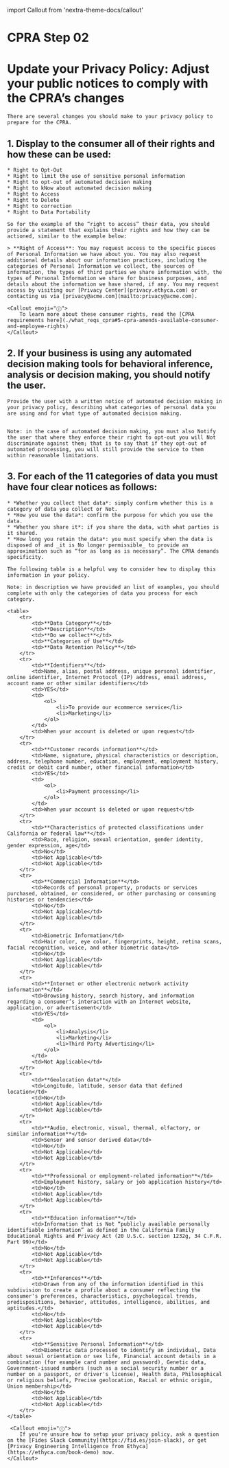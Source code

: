 import Callout from 'nextra-theme-docs/callout'

# CPRA Step 02
# Update your Privacy Policy: Adjust your public notices to comply with the CPRA’s changes

    There are several changes you should make to your privacy policy to prepare for the CPRA.

## 1. Display to the consumer all of their rights and how these can be used:
    * Right to Opt-Out
    * Right to limit the use of sensitive personal information
    * Right to opt-out of automated decision making
    * Right to kNow about automated decision making
    * Right to Access
    * Right to Delete
    * Right to correction
    * Right to Data Portability
    
    So for the example of the “right to access” their data, you should provide a statement that explains their rights and how they can be actioned, similar to the example below:
    
    > **Right of Access**: You may request access to the specific pieces of Personal Information we have about you. You may also request additional details about our information practices, including the categories of Personal Information we collect, the sources of information, the types of third parties we share information with, the types of Personal Information we share for business purposes, and details about the information we have shared, if any. You may request access by visiting our [Privacy Center](privacy.ethyca.com) or contacting us via [privacy@acme.com](mailto:privacy@acme.com).

    <Callout emoji="ⓘ">
        To learn more about these consumer rights, read the [CPRA requirements here](./what_reqs_cpra#5-cpra-amends-available-consumer-and-employee-rights)
    </Callout>

## 2. If your business is using any automated decision making tools for behavioral inference, analysis or decision making, you should notify the user.

    Provide the user with a written notice of automated decision making in your privacy policy, describing what categories of personal data you are using and for what type of automated decision making.


    Note: in the case of automated decision making, you must also Notify the user that where they enforce their right to opt-out you will Not discriminate against them; that is to say that if they opt-out of automated processing, you will still provide the service to them within reasonable limitations.



## 3. For each of the 11 categories of data you must have four clear notices as follows:

    * *Whether you collect that data*: simply confirm whether this is a category of data you collect or Not.
    * *How you use the data*: confirm the purpose for which you use the data.
    * *Whether you share it*: if you share the data, with what parties is it shared.
    * *How long you retain the data*: you must specify when the data is disposed of and _it is No longer permissible_ to provide an approximation such as “for as long as is necessary”. The CPRA demands specificity.

    The following table is a helpful way to consider how to display this information in your policy.

    Note: in description we have provided an list of examples, you should complete with only the categories of data you process for each category.

    <table>
		<tr>
			<td>**Data Category**</td>
			<td>**Description**</td>
			<td>**Do we collect**</td>
			<td>**Categories of Use**</td>
			<td>**Data Retention Policy**</td>
		</tr>
		<tr>
			<td>**Identifiers**</td>
			<td>Name, alias, postal address, unique personal identifier, online identifier, Internet Protocol (IP) address, email address, account name or other similar identifiers</td>
			<td>YES</td>
			<td>
				<ol>
					<li>To provide our ecommerce service</li>
					<li>Marketing</li>
				</ol>
			</td>
			<td>When your account is deleted or upon request</td>
		</tr>
		<tr>
			<td>**Customer records information**</td>
			<td>Name, signature, physical characteristics or description, address, telephone number, education, employment, employment history, credit or debit card number, other financial information</td>
			<td>YES</td>
			<td>
				<ol>
					<li>Payment processing</li>
				</ol>
			</td>
			<td>When your account is deleted or upon request</td>
		</tr>
		<tr>
			<td>**Characteristics of protected classifications under California or federal law**</td>
			<td>Race, religion, sexual orientation, gender identity, gender expression, age</td>
			<td>No</td>
			<td>Not Applicable</td>
			<td>Not Applicable</td>
		</tr>
		<tr>
			<td>**Commercial Information**</td>
			<td>Records of personal property, products or services purchased, obtained, or considered, or other purchasing or consuming histories or tendencies</td>
			<td>No</td>
			<td>Not Applicable</td>
			<td>Not Applicable</td>
		</tr>
		<tr>
			<td>Biometric Information</td>
			<td>Hair color, eye color, fingerprints, height, retina scans, facial recognition, voice, and other biometric data</td>
			<td>No</td>
			<td>Not Applicable</td>
			<td>Not Applicable</td>
		</tr>
		<tr>
			<td>**Internet or other electronic network activity information**</td>
			<td>Browsing history, search history, and information regarding a consumer’s interaction with an Internet website, application, or advertisement</td>
			<td>YES</td>
			<td>
				<ol>
					<li>Analysis</li>
					<li>Marketing</li>
					<li>Third Party Advertising</li>
				</ol>
			</td>
			<td>Not Applicable</td>
		</tr>
		<tr>
			<td>**Geolocation data**</td>
			<td>Longitude, latitude, sensor data that defined location</td>
			<td>No</td>
			<td>Not Applicable</td>
			<td>Not Applicable</td>
		</tr>
		<tr>
			<td>**Audio, electronic, visual, thermal, olfactory, or similar information**</td>
			<td>Sensor and sensor derived data</td>
			<td>No</td>
			<td>Not Applicable</td>
			<td>Not Applicable</td>
		</tr>
		<tr>
			<td>**Professional or employment-related information**</td>
			<td>Employment history, salary or job application history</td>
			<td>No</td>
			<td>Not Applicable</td>
			<td>Not Applicable</td>
		</tr>
		<tr>
			<td>**Education information**</td>
			<td>Information that is Not “publicly available personally identifiable information” as defined in the California Family Educational Rights and Privacy Act (20 U.S.C. section 1232g, 34 C.F.R. Part 99)</td>
			<td>No</td>
			<td>Not Applicable</td>
			<td>Not Applicable</td>
		</tr>
		<tr>
			<td>**Inferences**</td>
			<td>Drawn from any of the information identified in this subdivision to create a profile about a consumer reflecting the consumer's preferences, characteristics, psychological trends, predispositions, behavior, attitudes, intelligence, abilities, and aptitudes.</td>
			<td>No</td>
			<td>Not Applicable</td>
			<td>Not Applicable</td>
		</tr>
		<tr>
			<td>**Sensitive Personal Information**</td>
			<td>Biometric data processed to identify an individual, Data about sexual orientation or sex life, Financial account details in a combination (for example card number and password), Genetic data, Government-issued numbers (such as a social security number or a number on a passport, or driver's license), Health data, Philosophical or religious beliefs, Precise geolocation, Racial or ethnic origin, Union membership</td>
			<td>No</td>
			<td>Not Applicable</td>
			<td>Not Applicable</td>
		</tr>
	</table>

	 <Callout emoji="ⓘ">
        If you're unsure how to setup your privacy policy, ask a question on the [Fides Slack Community](https://fid.es/join-slack), or get [Privacy Engineering Intelligence from Ethyca](https://ethyca.com/book-demo) now.
    </Callout>